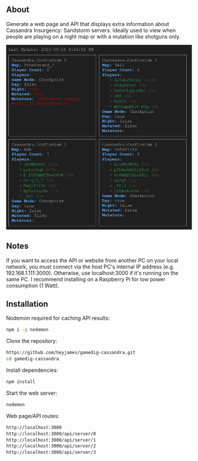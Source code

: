 ## About
Generate a web page and API that displays extra information about Cassandra Insurgency: Sandstorm servers. Ideally used to view when people are playing on a night map or with a mutation like shotguns only.

<img src="webpage.png" width="600">

## Notes
If you want to access the API or website from another PC on your local network, you must connect via the host PC's internal IP address (e.g. 192.168.1.111:3000). Otherwise, use localhost:3000 if it's running on the same PC. I recommend installing on a Raspberry Pi for low power consumption (1 Watt).

## Installation

Nodemon required for caching API results:
```sh
npm i -g nodemon
```

Clone the repository:
```sh
https://github.com/heyjames/gamedig-cassandra.git
cd gamedig-cassandra
```

Install dependencies:
```sh
npm install
```

Start the web server:
```sh
nodemon
```

Web page/API routes:
```sh
http://localhost:3000
http://localhost:3000/api/server/0
http://localhost:3000/api/server/1
http://localhost:3000/api/server/2
http://localhost:3000/api/server/3
```
